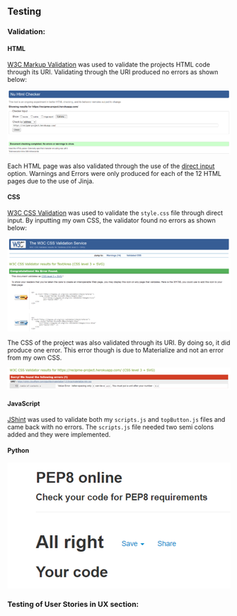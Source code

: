 ## Testing

### Validation:

#### HTML

[W3C Markup Validation](https://validator.w3.org/#validate_by_uri) was used to validate the projects HTML code through its URI.
Validating through the URI produced no errors as shown below:

![HTML validation](static/docs/testing/html-validation.png)

Each HTML page was also validated through the use of the [direct input](https://validator.w3.org/#validate_by_input) option. 
Warnings and Errors were only produced for each of the 12 HTML pages due to the use of Jinja.

#### CSS

[W3C CSS Validation](https://jigsaw.w3.org/css-validator/#validate_by_input) was used to validate the `style.css` file through direct input.
By inputting my own CSS, the validator found no errors as shown below:

![CSS Validation](static/docs/testing/css-validation.png)

The CSS of the project was also validated through its URI. By doing so, it did produce one error. This error though is due to Materialize and not an error from my own CSS.

![Materialize-CSS Error](static/docs/testing/materialize-css-error.png)

#### JavaScript

[JShint](https://jshint.com/) was used to validate both my `scripts.js` and `topButton.js` files and came back with no errors.
The `scripts.js` file needed two semi colons added and they were implemented.

#### Python

![Pep8 Validation](static/docs/testing/pep8-results.png)

### Testing of User Stories in UX section: